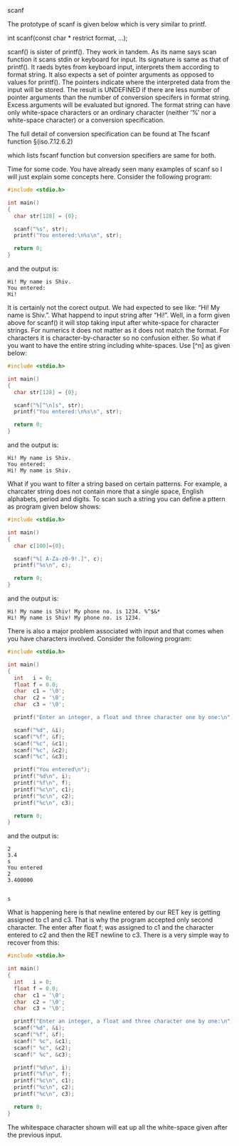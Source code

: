 scanf

The prototype of scanf is given below which is very similar to printf.

int scanf(const char * restrict format, ...);

scanf() is sister of printf(). They work in tandem. As its name says scan function it scans stdin or keyboard for input. Its signature is same as that of printf(). It raeds bytes from keyboard input, interprets them according to format string. It also expects a set of pointer arguments as opposed to values for printf(). The pointers indicate where the interpreted data from the input will be stored. The result is UNDEFINED if there are less number of pointer arguments than the number of conversion specifers in format string. Excess arguments will be evaluated but ignored. The format string can have only white-space characters or an ordinary character (neither ‘%’ nor a white-space character) or a conversion specification.

The full detail of conversion specification can be found at The fscanf function §(iso.7.12.6.2)

which lists fscanf function but conversion specifiers are same for both.

Time for some code. You have already seen many examples of scanf so I will just explain some concepts here. Consider the following program:

```c
#include <stdio.h>

int main()
{
  char str[128] = {0};

  scanf("%s", str);
  printf("You entered:\n%s\n", str);

  return 0;
}
```
and the output is:
```
Hi! My name is Shiv.
You entered:
Hi!
```
It is certainly not the corect output. We had expected to see like: “Hi! My name is Shiv.”. What happend to input string after “Hi!”. Well, in a form given above for scanf() it will stop taking input after white-space for character strings. For numerics it does not matter as it does not match the format. For characters it is character-by-character so no confusion either. So what if you want to have the entire string including white-spaces. Use [^n] as given below:

```c
#include <stdio.h>

int main()
{
  char str[128] = {0};

  scanf("%[^\n]s", str);
  printf("You entered:\n%s\n", str);

  return 0;
}
```

and the output is:
```
Hi! My name is Shiv.
You entered:
Hi! My name is Shiv.
```
What if you want to filter a string based on certain patterns. For example, a charcater string does not contain more that a single space, English alphabets, period and digits. To scan such a string you can define a pttern as program given below shows:

```c
#include <stdio.h>

int main()
{
  char c[100]={0};

  scanf("%[ A-Za-z0-9!.]", c);
  printf("%s\n", c);

  return 0;
}
```

and the output is:
```
Hi! My name is Shiv! My phone no. is 1234. %^$&*
Hi! My name is Shiv! My phone no. is 1234.
```

There is also a major problem associated with input and that comes when you have characters involved. Consider the following program:

```c
#include <stdio.h>

int main()
{
  int   i = 0;
  float f = 0.0;
  char  c1 = '\0';
  char  c2 = '\0';
  char  c3 = '\0';

  printf("Enter an integer, a float and three character one by one:\n");

  scanf("%d", &i);
  scanf("%f", &f);
  scanf("%c", &c1);
  scanf("%c", &c2);
  scanf("%c", &c3);

  printf("You entered\n");
  printf("%d\n", i);
  printf("%f\n", f);
  printf("%c\n", c1);
  printf("%c\n", c2);
  printf("%c\n", c3);

  return 0;
}
```

and the output is:

```
2
3.4
s
You entered
2
3.400000


s
```
What is happening here is that newline entered by our RET key is getting assigned to c1 and c3. That is why the program accepted only second character. The enter after float f; was assigned to c1 and the character entered to c2 and then the RET newline to c3. There is a very simple way to recover from this:

```c
#include <stdio.h>

int main()
{
  int   i = 0;
  float f = 0.0;
  char  c1 = '\0';
  char  c2 = '\0';
  char  c3 = '\0';

  printf("Enter an integer, a float and three character one by one:\n");
  scanf("%d", &i);
  scanf("%f", &f);
  scanf(" %c", &c1);
  scanf(" %c", &c2);
  scanf(" %c", &c3);

  printf("%d\n", i);
  printf("%f\n", f);
  printf("%c\n", c1);
  printf("%c\n", c2);
  printf("%c\n", c3);

  return 0;
}
```
The whitespace character shown will eat up all the white-space given after the previous input.
